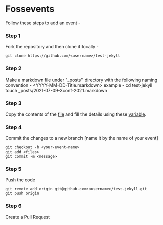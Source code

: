 # Fossevents

Follow these steps to add an event -

### Step 1 

Fork the repository and then clone it locally -
 
	git clone https://github.com/<username>/test-jekyll

### Step 2

Make a markdown file under "_posts" directory with the following naming convention - 
	<YYYY-MM-DD-Title.markdown>
example -
	cd test-jekyll
	touch _posts/2021-07-09-Xconf-2021.markdown	

### Step 3

Copy the contents of the [file](https://github.com/afrost-org/fossevents.in/edit/main/template-event.md) and fill the details using these [variable](https://github.com/afrost-org/fossevents.in/edit/main/contribute.md). 

### Step 4

Commit the changes to a new branch 
[name it by the name of your event]

	git checkout -b <your-event-name>
	git add <files>
	git commit -m <message>

### Step 5

Push the code 

	git remote add origin git@github.com:<username>/test-jekyll.git
	git push origin

### Step 6

Create a Pull Request 
